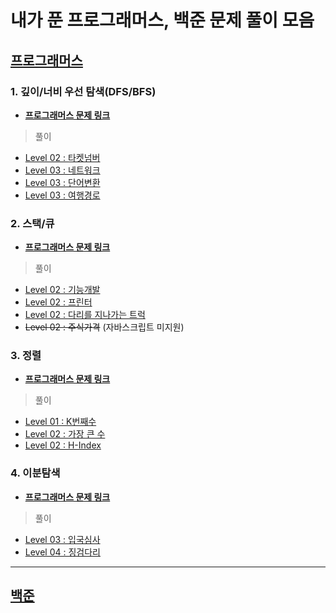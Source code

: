 # 내가 푼 프로그래머스, 백준 문제 풀이 모음

## [프로그래머스](https://programmers.co.kr/learn/challenges)

### 1. 깊이/너비 우선 탐색(DFS/BFS)

- **[프로그래머스 문제 링크](https://programmers.co.kr/learn/courses/30/parts/12421)**

> 풀이

- [Level 02 : 타켓넘버](https://github.com/Seok-CH/coding-test/blob/main/programmers/DFS-BFS/Level02-%ED%83%80%EA%B2%9F%EB%84%98%EB%B2%84.js)
- [Level 03 : 네트워크](https://github.com/Seok-CH/coding-test/blob/main/programmers/DFS-BFS/Level03-%EB%84%A4%ED%8A%B8%EC%9B%8C%ED%81%AC.js)
- [Level 03 : 단어변환](https://github.com/Seok-CH/coding-test/blob/main/programmers/DFS-BFS/Level03-%EB%8B%A8%EC%96%B4%EB%B3%80%ED%99%98.js)
- [Level 03 : 여행경로](https://github.com/Seok-CH/coding-test/blob/main/programmers/DFS-BFS/Level03-%EC%97%AC%ED%96%89%EA%B2%BD%EB%A1%9C.js)

### 2. 스택/큐

- **[프로그래머스 문제 링크](https://programmers.co.kr/learn/courses/30/parts/12081)**

> 풀이

- [Level 02 : 기능개발](https://github.com/Seok-CH/coding-test/blob/main/programmers/Stack-Queue/Level02-%EA%B8%B0%EB%8A%A5%EA%B0%9C%EB%B0%9C.js)
- [Level 02 : 프린터](https://github.com/Seok-CH/coding-test/blob/main/programmers/Stack-Queue/Level02-%ED%94%84%EB%A6%B0%ED%84%B0.js)
- [Level 02 : 다리를 지나가는 트럭](https://github.com/Seok-CH/coding-test/blob/main/programmers/Stack-Queue/Level02-%EB%8B%A4%EB%A6%AC%EB%A5%BC%20%EC%A7%80%EB%82%98%EA%B0%80%EB%8A%94%20%ED%8A%B8%EB%9F%AD.js)
- ~~Level 02 : 주식가격~~ (자바스크립트 미지원)

### 3. 정렬

- **[프로그래머스 문제 링크](https://programmers.co.kr/learn/courses/30/parts/12198)**

> 풀이

- [Level 01 : K번째수](https://github.com/Seok-CH/coding-test/blob/main/programmers/Sort/Level01-K%EB%B2%88%EC%A7%B8%EC%88%98.js)
- [Level 02 : 가장 큰 수](https://github.com/Seok-CH/coding-test/blob/main/programmers/Sort/Level02-%EA%B0%80%EC%9E%A5%20%ED%81%B0%20%EC%88%98.js)
- [Level 02 : H-Index](https://github.com/Seok-CH/coding-test/blob/main/programmers/Sort/Level02-H-Index.js)

### 4. 이분탐색

- **[프로그래머스 문제 링크](https://programmers.co.kr/learn/courses/30/parts/12198)**

> 풀이

- [Level 03 : 입국심사]()
- [Level 04 : 징검다리]()

---

## [백준](https://www.acmicpc.net/problemset)
